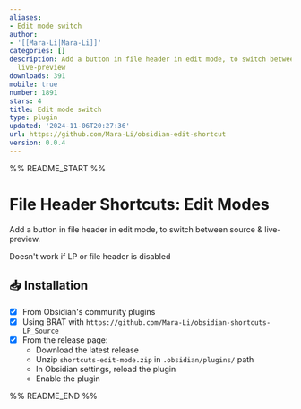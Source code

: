 ```yaml
---
aliases:
- Edit mode switch
author:
- '[[Mara-Li|Mara-Li]]'
categories: []
description: Add a button in file header in edit mode, to switch between source &
  live-preview
downloads: 391
mobile: true
number: 1891
stars: 4
title: Edit mode switch
type: plugin
updated: '2024-11-06T20:27:36'
url: https://github.com/Mara-Li/obsidian-edit-shortcut
version: 0.0.4
---
```


%% README_START %%

# File Header Shortcuts: Edit Modes

Add a button in file header in edit mode, to switch between source & live-preview.

Doesn't work if LP or file header is disabled

## 📥 Installation

- [x] From Obsidian's community plugins
- [x] Using BRAT with `https://github.com/Mara-Li/obsidian-shortcuts-LP_Source`
- [x] From the release page: 
    - Download the latest release
    - Unzip `shortcuts-edit-mode.zip` in `.obsidian/plugins/` path
    - In Obsidian settings, reload the plugin
    - Enable the plugin


%% README_END %%